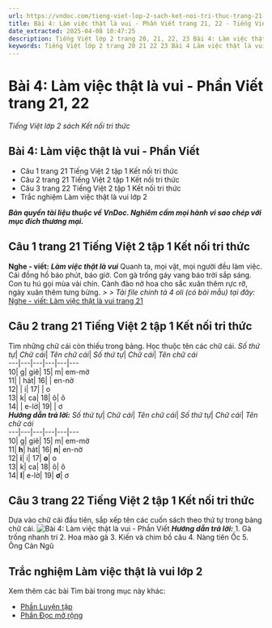```yaml
---
url: https://vndoc.com/tieng-viet-lop-2-sach-ket-noi-tri-thuc-trang-21-22-233228
title: Bài 4: Làm việc thật là vui - Phần Viết trang 21, 22 - Tiếng Việt lớp 2 sách Kết nối tri thức - VnDoc.com
date_extracted: 2025-04-08 10:47:25
description: Tiếng Việt lớp 2 trang 20, 21, 22, 23 Bài 4: Làm việc thật là vui - Phần Viết được biên soạn nhằm giúp các em HS đạt kết quả tốt trong quá trình làm bài tập và học tập môn Tiếng Việt lớp 2.
keywords: Tiếng Việt lớp 2 trang 20 21 22 23 Bài 4 Làm việc thật là vui,tuần 3 niềm vui của Bi và Bống,Bài 4 làm việc thật là vui,tiếng việt 2,tiếng việt lớp 2,sách tiếng việt 2,sách tiếng việt lớp 2,bài tập tiếng việt lớp 2,tiếng việt lớp 2 tập 1,học tiếng việt lớp 2,luyện tập tiếng việt lớp 2,tiếng việt lớp 2 kết nối tri thức,tiếng việt 2 kết nối tri thức,tiếng việt lớp 2 kết nối,kết nối tri thức,kết nối tri thức với cuộc sống,tiếng việt kết nối tri thức
---
```


# Bài 4: Làm việc thật là vui - Phần Viết trang 21, 22
 _Tiếng Việt lớp 2 sách Kết nối tri thức_
## **Bài 4: Làm việc thật là vui - Phần Viết**
  * Câu 1 trang 21 Tiếng Việt 2 tập 1 Kết nối tri thức
  * Câu 2 trang 21 Tiếng Việt 2 tập 1 Kết nối tri thức
  * Câu 3 trang 22 Tiếng Việt 2 tập 1 Kết nối tri thức
  * Trắc nghiệm Làm việc thật là vui lớp 2 

_**Bản quyền tài liệu thuộc về VnDoc. Nghiêm cấm mọi hành vi sao chép với mục đích thương mại.**_
## **Câu 1 trang 21 Tiếng Việt 2 tập 1 Kết nối tri thức**
**Nghe - viết:**
_**Làm việc thật là vui**_
Quanh ta, mọi vật, mọi người đều làm việc.
Cái đồng hồ báo phút, báo giờ. Con gà trống gáy vang báo trời sắp sáng. Con tu hú gọi mùa vải chín. Cành đào nở hoa cho sắc xuân thêm rực rỡ, ngày xuân thêm tưng bừng.
_> > Tải file chính tả 4 oli \(có bài mẫu\) tại đây:_ [Nghe - viết: Làm việc thật là vui trang 21](<https://vndoc.com/nghe-viet-lam-viec-that-la-vui-trang-21-275400>)
## **Câu 2 trang 21 Tiếng Việt 2 tập 1 Kết nối tri thức**
Tìm những chữ cái còn thiếu trong bảng. Học thuộc tên các chữ cái.
_Số thứ tự_|  _Chữ cái_|  _Tên chữ cái_|  _Số thứ tự_|  _Chữ cái_|  _Tên chữ cái_  
---|---|---|---|---|---  
10| g| giê| 15| m| em-mờ  
11| | hát| 16| | en-nờ  
12| | i| 17| | o  
13| k| ca| 18| ô| ô  
14| | e-lờ| 19| | ơ  
 _**Hướng dẫn trả lời:**_
_Số thứ tự_|  _Chữ cái_|  _Tên chữ cái_|  _Số thứ tự_|  _Chữ cái_|  _Tên chữ cái_  
---|---|---|---|---|---  
10| g| giê| 15| m| em-mờ  
11| **h**|  hát| 16| **n**|  en-nờ  
12| **i**|  i| 17| **o**|  o  
13| k| ca| 18| ô| ô  
14| **l**|  e-lờ| 19| **ơ**|  ơ  
## **Câu 3 trang 22 Tiếng Việt 2 tập 1 Kết nối tri thức**
Dựa vào chữ cái đầu tiên, sắp xếp tên các cuốn sách theo thứ tự trong bảng chữ cái.
![Bài 4: Làm việc thật là vui - Phần Viết](https://i.vdoc.vn/data/image/2021/05/27/tieng-viet-lop-2-sach-ket-noi-tri-thuc-trang-21-22-2.jpg)
_**Hướng dẫn trả lời:**_
1\. Gà trống nhanh trí
2\. Hoa mào gà
3\. Kiến và chim bồ câu
4\. Nàng tiên Ốc
5\. Ông Cản Ngũ
## **Trắc nghiệm Làm việc thật là vui lớp 2**
Xem thêm các bài Tìm bài trong mục này khác:
  * [Phần Luyện tập](</tieng-viet-lop-2-sach-ket-noi-tri-thuc-trang-22-23-233230>)
  * [Phần Đọc mở rộng](</tieng-viet-lop-2-sach-ket-noi-tri-thuc-trang-23-233231>)


